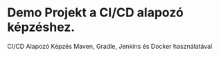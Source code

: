 # Demo Projekt a CI/CD alapozó képzéshez.

CI/CD Alapozó Képzés Maven, Gradle, Jenkins és Docker használatával
